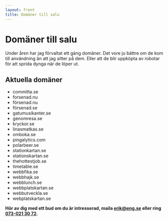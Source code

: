 ```yaml
---
layout: front
title: Domäner till salu
---
```


# Domäner till salu

Under åren har jag förvaltat ett gäng domäner. Det vore ju bättre om de kom till användning än att jag sitter på dem. Eller att de blir uppköpta av robotar för att sprida dynga när de löper ut.

## Aktuella domäner

* committa.se
* forsenad.nu
* försenad.nu
* försenad.se
* gatumusikanter.se
* genomresa.se
* kryckor.se
* linasmatkas.se
* omboka.se
* pingalytics.com
* polarbeer.se
* stationkartan.se
* stationskartan.se
* thehottestjob.se
* timetable.se
* webbfika.se
* webbhajk.se
* webblunch.se
* webbplatskartan.se
* webbutveckla.se
* webplatskartan.se

__Hör av dig med ett bud om du är intresserad, maila [erik@eng.se](mailto:erik@eng.se) eller ring [073-021 30 72](tel:+46730213072).__